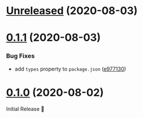 # [Unreleased](https://github.com/G-Rath/audit-app/compare/v0.1.1...HEAD) (2020-08-03)

# [0.1.1](https://github.com/G-Rath/audit-app/compare/v0.1.0...v0.1.1) (2020-08-03)

### Bug Fixes

- add `types` property to `package.json` ([e977130][])

# [0.1.0](https://github.com/G-Rath/audit-app/compare/82aa09aaf47ee736ddc030ee0418ffe40e191adf...v0.1.0) (2020-08-02)

Initial Release 🎉

[e977130]:
  https://github.com/G-Rath/audit-app/commit/e977130b76e69f816fd57f3d366442c663c768c4
